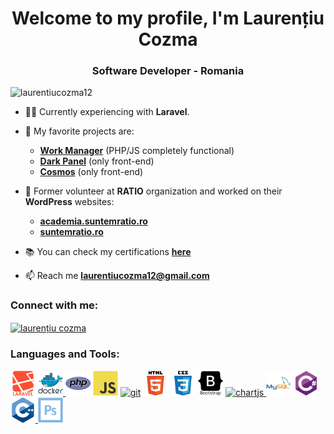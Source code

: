 <!--  Link: https://rahuldkjain.github.io/gh-profile-readme-generator/ -->
<h1 align="center"> Welcome to my profile, I'm Laurențiu Cozma </h1>
<h3 align="center"> Software Developer - Romania </h3>

<!-- <h1 align="center"> 🎺 Welcome to my profile, I'm Laurențiu Cozma 🎺 </h1> --> 
<!-- <h3 align="center"> 🦇🏰 A passionate Software Developer from Romania 🏰🦇 </h3> -->
<!-- <img width="100%" src="https://i.pinimg.com/originals/de/84/a5/de84a52c7461a4de6059643c5cc88477.gif" alt="Castle Gif" > -->
  
<img src="https://komarev.com/ghpvc/?username=laurentiucozma12&label=Profile%20views&color=0e75b6&style=flat" alt="laurentiucozma12" />

- 👨‍💻 Currently experiencing with **Laravel**.

- 💙 My favorite projects are:
  - **[Work Manager](https://github.com/laurentiucozma12/Work-Manager-Thesis)** (PHP/JS completely functional)
  - **[Dark Panel](https://github.com/laurentiucozma12/Dark-Panel)** (only front-end)
  - **[Cosmos](https://github.com/laurentiucozma12/Cosmos)** (only front-end)

- 🤝 Former volunteer at **RATIO** organization and worked on their **WordPress** websites:
  - **[academia.suntemratio.ro](https://academia.suntemratio.ro/)**
  - **[suntemratio.ro](https://suntemratio.ro/)**

- 📚 You can check my certifications **[here](https://github.com/laurentiucozma12/Certifications)**

- 📫 Reach me **laurentiucozma12@gmail.com**

<h3 align="left">Connect with me:</h3>
<p align="left">
<a href="https://www.linkedin.com/in/lauren%C8%9Biu-cozma-0025411ab/" target="blank"><img align="center" src="https://raw.githubusercontent.com/rahuldkjain/github-profile-readme-generator/master/src/images/icons/Social/linked-in-alt.svg" alt="laurențiu cozma" height="30" width="40" /></a>
</p>

<h3 align="left">Languages and Tools:</h3>
<p align="left">   
  <a href="https://laravel.com/" target="_blank" rel="noreferrer"> <img src="https://raw.githubusercontent.com/devicons/devicon/master/icons/laravel/laravel-plain-wordmark.svg" alt="laravel" width="40" height="40"/></a>
  <a href="https://www.docker.com/" target="_blank" rel="noreferrer"> <img src="https://raw.githubusercontent.com/devicons/devicon/master/icons/docker/docker-original-wordmark.svg" alt="docker" width="40" height="40"/> </a>
  <a href="https://www.php.net" target="_blank" rel="noreferrer"> <img src="https://raw.githubusercontent.com/devicons/devicon/master/icons/php/php-original.svg" alt="php" width="40" height="40"/></a>
    <a href="https://developer.mozilla.org/en-US/docs/Web/JavaScript" target="_blank" rel="noreferrer"><img src="https://raw.githubusercontent.com/devicons/devicon/master/icons/javascript/javascript-original.svg" alt="javascript" width="40" height="40"/></a>
    <a href="https://git-scm.com/" target="_blank" rel="noreferrer"> <img src="https://www.vectorlogo.zone/logos/git-scm/git-scm-icon.svg" alt="git" width="40" height="40"/></a>
  <a href="https://www.w3.org/html/" target="_blank" rel="noreferrer"><img src="https://raw.githubusercontent.com/devicons/devicon/master/icons/html5/html5-original-wordmark.svg" alt="html5" width="40" height="40"/></a>
  <a href="https://www.w3schools.com/css/" target="_blank" rel="noreferrer"> <img src="https://raw.githubusercontent.com/devicons/devicon/master/icons/css3/css3-original-wordmark.svg" alt="css3" width="40" height="40"/></a>
  <a href="https://getbootstrap.com" target="_blank" rel="noreferrer"><img src="https://raw.githubusercontent.com/devicons/devicon/master/icons/bootstrap/bootstrap-plain-wordmark.svg" alt="bootstrap" width="40" height="40"/></a> 
  <a href="https://www.chartjs.org" target="_blank" rel="noreferrer"> <img src="https://www.chartjs.org/media/logo-title.svg" alt="chartjs" width="40" height="40"/> </a>  
   <a href="https://www.mysql.com/" target="_blank" rel="noreferrer"><img src="https://raw.githubusercontent.com/devicons/devicon/master/icons/mysql/mysql-original-wordmark.svg" alt="mysql" width="40" height="40"/></a>
  <a href="https://www.w3schools.com/cs/" target="_blank" rel="noreferrer"><img src="https://raw.githubusercontent.com/devicons/devicon/master/icons/csharp/csharp-original.svg" alt="csharp" width="40" height="40"/></a>
  <a href="https://www.w3schools.com/cpp/" target="_blank" rel="noreferrer"> <img src="https://raw.githubusercontent.com/devicons/devicon/master/icons/cplusplus/cplusplus-original.svg" alt="cplusplus" width="40" height="40"/> </a>
  <a href="https://www.photoshop.com/en" target="_blank" rel="noreferrer"><img src="https://raw.githubusercontent.com/devicons/devicon/master/icons/photoshop/photoshop-line.svg" alt="photoshop" width="40" height="40"/></a>
</p>
